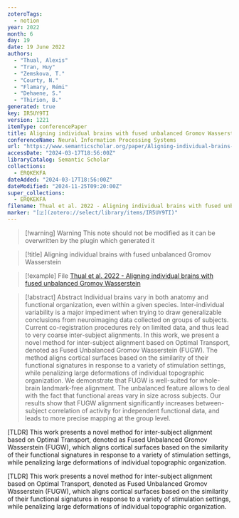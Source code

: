 ```yaml
---
zoteroTags:
  - notion
year: 2022
month: 6
day: 19
date: 19 June 2022
authors:
  - "Thual, Alexis"
  - "Tran, Huy"
  - "Zemskova, T."
  - "Courty, N."
  - "Flamary, Rémi"
  - "Dehaene, S."
  - "Thirion, B."
generated: true
key: IR5UY9TI
version: 1221
itemType: conferencePaper
title: Aligning individual brains with fused unbalanced Gromov Wasserstein
conferenceName: Neural Information Processing Systems
url: "https://www.semanticscholar.org/paper/Aligning-individual-brains-with-fused-unbalanced-Thual-Tran/d67dcbf457ce55336f5c6c5c4c996ca3fda0d477"
accessDate: "2024-03-17T18:56:00Z"
libraryCatalog: Semantic Scholar
collections:
  - ERQKEKFA
dateAdded: "2024-03-17T18:56:00Z"
dateModified: "2024-11-25T09:20:00Z"
super_collections:
  - ERQKEKFA
filename: Thual et al. 2022 - Aligning individual brains with fused unbalanced Gromov Wasserstein
marker: "[🇿](zotero://select/library/items/IR5UY9TI)"
---
```


>[!warning] Warning
> This note should not be modified as it can be overwritten by the plugin which generated it

> [!title] Aligning individual brains with fused unbalanced Gromov Wasserstein

> [!example] File
> [Thual et al. 2022 - Aligning individual brains with fused unbalanced Gromov Wasserstein](Thual%20et%20al.%202022%20-%20Aligning%20individual%20brains%20with%20fused%20unbalanced%20Gromov%20Wasserstein.pdf)

> [!abstract] Abstract
> Individual brains vary in both anatomy and functional organization, even within a given species. Inter-individual variability is a major impediment when trying to draw generalizable conclusions from neuroimaging data collected on groups of subjects. Current co-registration procedures rely on limited data, and thus lead to very coarse inter-subject alignments. In this work, we present a novel method for inter-subject alignment based on Optimal Transport, denoted as Fused Unbalanced Gromov Wasserstein (FUGW). The method aligns cortical surfaces based on the similarity of their functional signatures in response to a variety of stimulation settings, while penalizing large deformations of individual topographic organization. We demonstrate that FUGW is well-suited for whole-brain landmark-free alignment. The unbalanced feature allows to deal with the fact that functional areas vary in size across subjects. Our results show that FUGW alignment significantly increases between-subject correlation of activity for independent functional data, and leads to more precise mapping at the group level.

[TLDR] This work presents a novel method for inter-subject alignment based on Optimal Transport, denoted as Fused Unbalanced Gromov Wasserstein (FUGW), which aligns cortical surfaces based on the similarity of their functional signatures in response to a variety of stimulation settings, while penalizing large deformations of individual topographic organization.

[TLDR] This work presents a novel method for inter-subject alignment based on Optimal Transport, denoted as Fused Unbalanced Gromov Wasserstein (FUGW), which aligns cortical surfaces based on the similarity of their functional signatures in response to a variety of stimulation settings, while penalizing large deformations of individual topographic organization.

